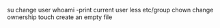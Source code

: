 su change user
whoami -print current user
less etc/group
chown change ownership
touch create an empty file
